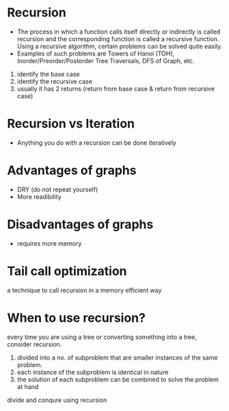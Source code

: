 # Recursion

- The process in which a function calls itself directly or indirectly is called recursion and the corresponding function is called a recursive function. Using a recursive algorithm, certain problems can be solved quite easily.
- Examples of such problems are Towers of Hanoi (TOH), Inorder/Preorder/Postorder Tree Traversals, DFS of Graph, etc.

1. identify the base case
2. identify the recursive case
3. usually it has 2 returns (return from base case & return from recursive case)

# Recursion vs Iteration

- Anything you do with a recursion can be done iteratively

# Advantages of graphs

- DRY (do not repeat yourself)
- More readibility

# Disadvantages of graphs

- requires more memory

# Tail call optimization

a technique to call recursion in a memory efficient way

# When to use recursion?

every time you are using a tree or converting something into a tree, consider recursion.

1. divided into a no. of subproblem that are smaller instances of the same problem.
2. each instance of the subproblem is identical in nature
3. the solution of each subproblem can be combined to solve the problem at hand

divide and conqure using recursion
